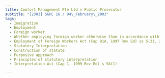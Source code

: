 ```yaml
---
title: Comfort Management Pte Ltd v Public Prosecutor 
subtitle: "[2003] SGHC 16 / 04\_February\_2003"
tags:
  - Immigration
  - Employment
  - Foreign worker
  - Whether employing foreign worker otherwise than in accordance with conditions of work permit a strict liability offence
  - Employment of Foreign Workers Act (Cap 91A, 1997 Rev Ed) ss 5(3), 22(2)
  - Statutory Interpretation
  - Construction of statute
  - Purposive approach
  - Principles of statutory interpretation
  - Interpretation Act (Cap 1, 1999 Rev Ed) s 9A(1)

---
```


